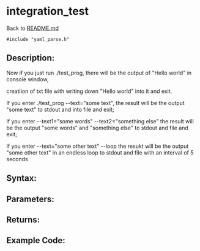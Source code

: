 # integration_test
Back to [README.md](../README.md)
```
#include "yaml_parse.h"
```


## Description:

Now if you just run ./test_prog, there will be the output of "Hello world" in console window, 

creatiion of txt file with writing down  "Hello world" into it and exit.





If you enter ./test_prog --text="some text", 
                                          the result will be the output "some text" to stdout and into file and exit;    

If you enter --text1="some words" --text2="something else" 
                                           the result will be the output "some words" and "something else" to stdout and file and exit;   

If you enter --text="some other text" --loop 
                                             the resukt will be the output "some other text" in an endless loop to stdout and file with an interval of 5 seconds 
  

## Syntax:


## Parameters:


## Returns:


## Example Code:
